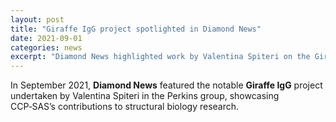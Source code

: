 ```yaml
---
layout: post
title: "Giraffe IgG project spotlighted in Diamond News"
date: 2021-09-01
categories: news
excerpt: "Diamond News highlighted work by Valentina Spiteri on the Giraffe IgG project."
---
```


In September 2021, **Diamond News** featured the notable **Giraffe IgG** project undertaken by Valentina Spiteri in the Perkins group, showcasing CCP‑SAS’s contributions to structural biology research.
